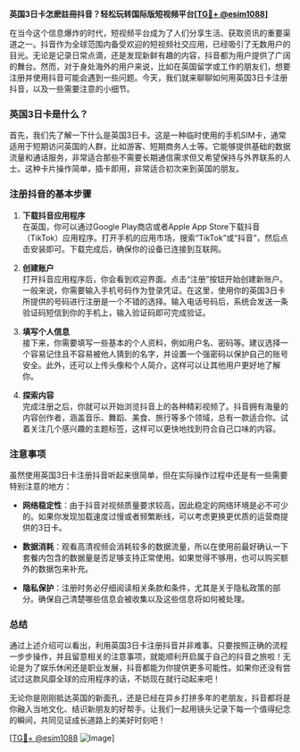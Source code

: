 **英国3日卡怎麽註冊抖音？轻松玩转国际版短视频平台[[TG💪+ @esim1088](https://t.me/s/esim1088)]**

在当今这个信息爆炸的时代，短视频平台成为了人们分享生活、获取资讯的重要渠道之一。抖音作为全球范围内备受欢迎的短视频社交应用，已经吸引了无数用户的目光。无论是记录日常点滴，还是发现新鲜有趣的内容，抖音都为用户提供了广阔的舞台。然而，对于身处海外的用户来说，比如在英国留学或工作的朋友们，想要注册并使用抖音可能会遇到一些问题。今天，我们就来聊聊如何用英国3日卡注册抖音，以及一些需要注意的小细节。

### 英国3日卡是什么？

首先，我们先了解一下什么是英国3日卡。这是一种临时使用的手机SIM卡，通常适用于短期访问英国的人群，比如游客、短期商务人士等。它能够提供基础的数据流量和通话服务，非常适合那些不需要长期通信需求但又希望保持与外界联系的人士。这种卡片操作简单，插卡即用，非常适合初次来到英国的朋友。

### 注册抖音的基本步骤

1. **下载抖音应用程序**  
   在英国，你可以通过Google Play商店或者Apple App Store下载抖音（TikTok）应用程序。打开手机的应用市场，搜索“TikTok”或“抖音”，然后点击安装即可。下载完成后，确保你的设备已连接到互联网。

2. **创建账户**  
   打开抖音应用程序后，你会看到欢迎界面。点击“注册”按钮开始创建新账户。一般来说，你需要输入手机号码作为登录凭证。在这里，使用你的英国3日卡所提供的号码进行注册是一个不错的选择。输入电话号码后，系统会发送一条验证码短信到你的手机上，输入验证码即可完成验证。

3. **填写个人信息**  
   接下来，你需要填写一些基本的个人资料，例如用户名、密码等。建议选择一个容易记住且不容易被他人猜到的名字，并设置一个强密码以保护自己的账号安全。此外，还可以上传头像和个人简介，这样可以让其他用户更好地了解你。

4. **探索内容**  
   完成注册之后，你就可以开始浏览抖音上的各种精彩视频了。抖音拥有海量的内容创作者，涵盖音乐、舞蹈、美食、旅行等多个领域，总有一款适合你。试着关注几个感兴趣的主题标签，这样可以更快地找到符合自己口味的内容。

### 注意事项

虽然使用英国3日卡注册抖音听起来很简单，但在实际操作过程中还是有一些需要特别注意的地方：

- **网络稳定性**：由于抖音对视频质量要求较高，因此稳定的网络环境是必不可少的。如果你发现加载速度过慢或者频繁断线，可以考虑更换更优质的运营商提供的3日卡。
  
- **数据消耗**：观看高清视频会消耗较多的数据流量，所以在使用前最好确认一下套餐内包含的数据量是否足够支持正常使用。如果觉得不够用，也可以购买额外的数据包来补充。

- **隐私保护**：注册时务必仔细阅读相关条款和条件，尤其是关于隐私政策的部分。确保自己清楚哪些信息会被收集以及这些信息将如何被处理。

### 总结

通过上述介绍可以看出，利用英国3日卡注册抖音并非难事。只要按照正确的流程一步步操作，并且留意相关的注意事项，就能顺利开启属于自己的抖音之旅啦！无论是为了娱乐休闲还是职业发展，抖音都能为你提供更多可能性。如果你还没有尝试过这款风靡全球的应用程序的话，不妨现在就行动起来吧！

无论你是刚刚抵达英国的新面孔，还是已经在异乡打拼多年的老朋友，抖音都将是你融入当地文化、结识新朋友的好帮手。让我们一起用镜头记录下每一个值得纪念的瞬间，共同见证成长道路上的美好时刻吧！

[[TG💪+ @esim1088](https://t.me/s/esim1088) ![Image](https://i.postimg.cc/4NQfJmqS/Snipaste-2025-05-13-00-14-12.png)]